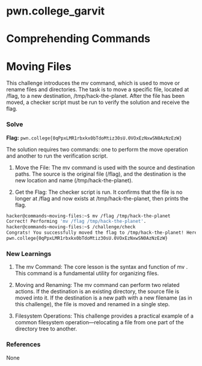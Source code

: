 # pwn.college_garvit
# Comprehending Commands

# Moving Files
This challenge introduces the mv command, which is used to move or rename files and directories. The task is to move a specific file, located at /flag, to a new destination, /tmp/hack-the-planet. After the file has been moved, a checker script must be run to verify the solution and receive the flag.

### Solve
**Flag:** `pwn.college{0qPpxLMR1rbxkx0bTdoMtiz30sU.0VOxEzNxwSN0AzNzEzW}`

The solution requires two commands: one to perform the move operation and another to run the verification script.

1. Move the File: The mv command is used with the source and destination paths. The source is the original file (/flag), and the destination is the new location and name (/tmp/hack-the-planet).

2. Get the Flag: The checker script is run. It confirms that the file is no longer at /flag and now exists at /tmp/hack-the-planet, then prints the flag.

```bash
hacker@commands~moving-files:~$ mv /flag /tmp/hack-the-planet
Correct! Performing 'mv /flag /tmp/hack-the-planet'.
hacker@commands~moving-files:~$ /challenge/check
Congrats! You successfully moved the flag to /tmp/hack-the-planet! Here it is:
pwn.college{0qPpxLMR1rbxkx0bTdoMtiz30sU.0VOxEzNxwSN0AzNzEzW}
```
    
### New Learnings

1. The mv Command: The core lesson is the syntax and function of mv <source> <destination>. This command is a fundamental utility for organizing files.

2. Moving and Renaming: The mv command can perform two related actions. If the destination is an existing directory, the source file is moved into it. If the destination is a new path with a new filename (as in this challenge), the file is moved and renamed in a single step.

3. Filesystem Operations: This challenge provides a practical example of a common filesystem operation—relocating a file from one part of the directory tree to another.

### References 
None